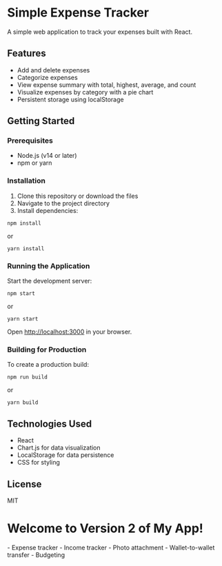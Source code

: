 # Simple Expense Tracker

A simple web application to track your expenses built with React.

## Features

- Add and delete expenses
- Categorize expenses
- View expense summary with total, highest, average, and count
- Visualize expenses by category with a pie chart
- Persistent storage using localStorage

## Getting Started

### Prerequisites

- Node.js (v14 or later)
- npm or yarn

### Installation

1. Clone this repository or download the files
2. Navigate to the project directory
3. Install dependencies:

```
npm install
```

or

```
yarn install
```

### Running the Application

Start the development server:

```
npm start
```

or

```
yarn start
```

Open [http://localhost:3000](http://localhost:3000) in your browser.

### Building for Production

To create a production build:

```
npm run build
```

or

```
yarn build
```

## Technologies Used

- React
- Chart.js for data visualization
- LocalStorage for data persistence
- CSS for styling

## License

MIT 

<h1>Welcome to Version 2 of My App!</h1>
- Expense tracker
- Income tracker
- Photo attachment
- Wallet-to-wallet transfer
- Budgeting